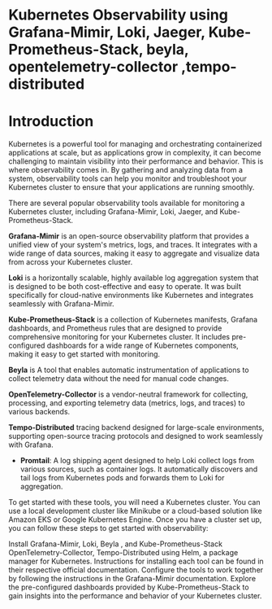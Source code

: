 # Kubernetes Observability using Grafana-Mimir, Loki, Jaeger, Kube-Prometheus-Stack, beyla, opentelemetry-collector ,tempo-distributed


# Introduction

Kubernetes is a powerful tool for managing and orchestrating containerized applications at scale, but as applications grow in complexity, it can become challenging to maintain visibility into their performance and behavior. This is where observability comes in. By gathering and analyzing data from a system, observability tools can help you monitor and troubleshoot your Kubernetes cluster to ensure that your applications are running smoothly.

There are several popular observability tools available for monitoring a Kubernetes cluster, including Grafana-Mimir, Loki, Jaeger, and Kube-Prometheus-Stack.

**Grafana-Mimir** is an open-source observability platform that provides a unified view of your system's metrics, logs, and traces. It integrates with a wide range of data sources, making it easy to aggregate and visualize data from across your Kubernetes cluster.

**Loki** is a horizontally scalable, highly available log aggregation system that is designed to be both cost-effective and easy to operate. It was built specifically for cloud-native environments like Kubernetes and integrates seamlessly with Grafana-Mimir.

**Kube-Prometheus-Stack** is a collection of Kubernetes manifests, Grafana dashboards, and Prometheus rules that are designed to provide comprehensive monitoring for your Kubernetes cluster. It includes pre-configured dashboards for a wide range of Kubernetes components, making it easy to get started with monitoring.

**Beyla** is A tool that enables automatic instrumentation of applications to collect telemetry data without the need for manual code changes.

**OpenTelemetry-Collector** is a vendor-neutral framework for collecting, processing, and exporting telemetry data (metrics, logs, and traces) to various backends.

**Tempo-Distributed**  tracing backend designed for large-scale environments, supporting open-source tracing protocols and designed to work seamlessly with Grafana.

- **Promtail**: A log shipping agent designed to help Loki collect logs from various sources, such as container logs. It automatically discovers and tail logs from Kubernetes pods and forwards them to Loki for aggregation.


To get started with these tools, you will need a Kubernetes cluster. You can use a local development cluster like Minikube or a cloud-based solution like Amazon EKS or Google Kubernetes Engine. Once you have a cluster set up, you can follow these steps to get started with observability:

Install Grafana-Mimir, Loki, Beyla , and Kube-Prometheus-Stack OpenTelemetry-Collector, Tempo-Distributed using Helm, a package manager for Kubernetes. Instructions for installing each tool can be found in their respective official documentation.
Configure the tools to work together by following the instructions in the Grafana-Mimir documentation.
Explore the pre-configured dashboards provided by Kube-Prometheus-Stack to gain insights into the performance and behavior of your Kubernetes cluster.
